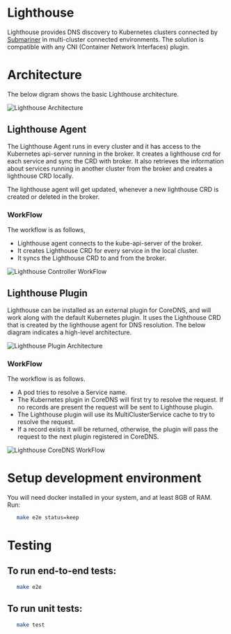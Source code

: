 # Lighthouse 
Lighthouse provides DNS discovery to Kubernetes clusters connected by [Submariner](https://github.com/submariner-io/submariner) in multi-cluster connected environments. The solution is compatible with any CNI (Container Network Interfaces) plugin.

# Architecture
The below digram shows the basic Lighthouse architecture.

![Lighthouse Architecture](https://raw.githubusercontent.com/submariner-io/lighthouse/master/docs/img/architecture.png)

## Lighthouse Agent
The Lighthouse Agent runs in every cluster and it has access to the Kubernetes api-server running in the broker. It creates a lighthouse crd for each service and sync the CRD with broker. It also retrieves the information about services running in another cluster from the broker and creates a lighthouse CRD locally.

The lighthouse agent will get updated, whenever a new lighthouse CRD is created or deleted in the broker.

### WorkFlow
The workflow is as follows,

- Lighthouse agent connects to the kube-api-server of the broker.
- It creates Lighthouse CRD for every service in the local cluster.
- It syncs the Lighthouse CRD to and from the broker.


![Lighthouse Controller WorkFlow](https://raw.githubusercontent.com/submariner-io/lighthouse/master/docs/img/controllerWorkFlow.png)

## Lighthouse Plugin
Lighthouse can be installed as an external plugin for CoreDNS, and will work along with the default Kubernetes plugin. It uses the Lighthouse CRD that is created by the lighthouse agent for DNS resolution. The below diagram indicates a high-level architecture.

![Lighthouse Plugin Architecture](https://raw.githubusercontent.com/submariner-io/lighthouse/master/docs/img/lighthousePluginArchitecture.png)

### WorkFlow
The workflow is as follows.

- A pod tries to resolve a Service name.
- The Kubernetes plugin in CoreDNS will first try to resolve the request. If no records are present the request will be sent to Lighthouse plugin.
- The Lighthouse plugin will use its MultiClusterService cache to try to resolve the request.
- If a record exists it will be returned, otherwise, the plugin will pass the request to the next plugin registered in CoreDNS.

![Lighthouse CoreDNS WorkFlow](https://raw.githubusercontent.com/submariner-io/lighthouse/master/docs/img/coreDNSWorkFlow.png)


# Setup development environment
You will need docker installed in your system, and at least 8GB of RAM.
Run:
```bash
   make e2e status=keep
```

# Testing

## To run end-to-end tests:
```bash
   make e2e
```

## To run unit tests:
```bash
   make test
```


